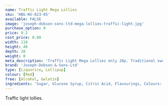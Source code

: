 ```yaml
---
name: Traffic Light Mega Lollies
sku: 'HBG-NV-023-05'
available: FALSE
image: 'joseph-dobson-sons-ltd-mega-lollies-traffic-light.jpg'
purchase_option: 0
price: 0.2
cost_price: 0.08
width: 110
height: 40
depth: 20
weight: 0
meta_description: 'Traffic Light Mega Lollies only 20p. Traditional sweets and more at Humbugs Confectionery Store. Specialists in satisfying your sweet tooth!'
brand: 'Joseph-Dobson-&-Sons-Ltd'
type: [Liquorice, Lollipop]
colour: [Red]
free: [Alcohol, Gelatin]
ingredients: 'Sugar, Glucose Syrup, Citric Acid, Flavourings, Colours: E-102, E-129, E-142. Contains Sulphates.'
---
```

Traffic light lollies.